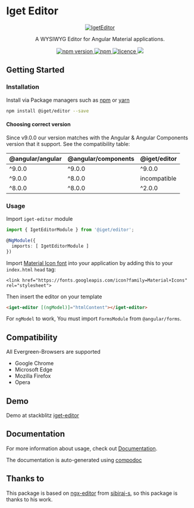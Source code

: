 # Iget Editor

<p align="center">
  <a href="https://github.com/iget-master/iget-editor">
   <img src="https://raw.githubusercontent.com/iget-master/iget-editor/master/src/assets/icons/iget-editor.png" alt="IgetEditor">
  </a>
</p>
<p align="center">A WYSIWYG Editor for Angular Material applications.</p>
<p align="center">
  <a href="https://www.npmjs.com/package/@iget/editor">
    <img alt="npm version" src="https://img.shields.io/npm/v/@iget/editor.svg">
  </a>
  <a href="https://www.npmjs.com/package/@iget/editor">
    <img alt="npm" src="https://img.shields.io/npm/dm/@iget/editor.svg">
  </a>
  <a href="https://github.com/iget-master/iget-editor/blob/master/LICENSE">
    <img alt="licence" src="https://img.shields.io/npm/l/@iget/editor.svg">
  </a>
  <a href="https://www.paypal.com/cgi-bin/webscr?cmd=_s-xclick&hosted_button_id=PG6CGJ9TQPSFL"><img src="https://www.paypalobjects.com/en_US/i/btn/btn_donate_LG.gif"></a>
</p>

## Getting Started

### Installation

Install via Package managers such as [npm][npm] or [yarn][yarn]

```bash
npm install @iget/editor --save
```

#### Choosing correct version

Since v9.0.0 our version matches with the Angular & Angular Components
version that it support. See the compatibility table:

@angular/angular | @angular/components | @iget/editor
---------------- | ------------------- | ------------
     ^9.0.0      |    ^9.0.0           |    ^9.0.0
     ^9.0.0      |    ^8.0.0           | incompatible
     ^8.0.0      |    ^8.0.0           |    ^2.0.0

### Usage

Import `iget-editor` module

```typescript
import { IgetEditorModule } from '@iget/editor';

@NgModule({
  imports: [ IgetEditorModule ]
})
```

Import [Material Icon font](https://material.io/tools/icons/) into your application by adding this to your `index.html` `head` tag:

    <link href="https://fonts.googleapis.com/icon?family=Material+Icons" rel="stylesheet">
 
Then insert the editor on your template

```html
<iget-editor [(ngModel)]="htmlContent"></iget-editor>
```

For `ngModel` to work, You must import `FormsModule` from `@angular/forms`.

## Compatibility

All Evergreen-Browsers are supported

* Google Chrome
* Microsoft Edge
* Mozilla Firefox
* Opera

## Demo

Demo at stackblitz [iget-editor](https://iget-editor.stackblitz.io/)

## Documentation

For more information about usage, check out [Documentation](https://iget-master.github.io/iget-editor/).

The documentation is auto-generated using [compodoc][compodoc]

## Thanks to

This package is based on [ngx-editor](https://github.com/sibiraj-s/ngx-editor) from [sibiraj-s](https://github.com/sibiraj-s), so this package is thanks to his work.  

[npm]: https://www.npmjs.com/
[yarn]: https://yarnpkg.com/lang/en/
[github]: https://iget-master.github.io/
[compodoc]: https://compodoc.github.io/website/
